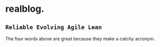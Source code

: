 # realblog.
## `Reliable Evolving Agile Lean`

The four words above are great because they make a catchy acronym.

